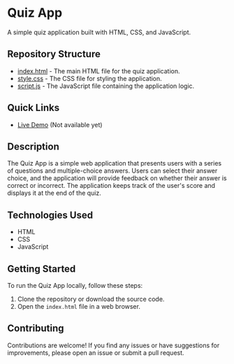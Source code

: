 # Quiz App

A simple quiz application built with HTML, CSS, and JavaScript.

## Repository Structure

- [index.html](index.html) - The main HTML file for the quiz application.
- [style.css](style.css) - The CSS file for styling the application.
- [script.js](script.js) - The JavaScript file containing the application logic.

## Quick Links

- [Live Demo](#) (Not available yet)

## Description

The Quiz App is a simple web application that presents users with a series of questions and multiple-choice answers. Users can select their answer choice, and the application will provide feedback on whether their answer is correct or incorrect. The application keeps track of the user's score and displays it at the end of the quiz.

## Technologies Used

- HTML
- CSS
- JavaScript

## Getting Started

To run the Quiz App locally, follow these steps:

1. Clone the repository or download the source code.
2. Open the `index.html` file in a web browser.

## Contributing

Contributions are welcome! If you find any issues or have suggestions for improvements, please open an issue or submit a pull request.

